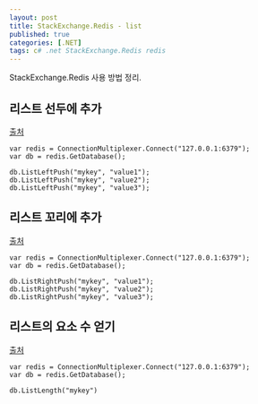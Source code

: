 ```yaml
---
layout: post
title: StackExchange.Redis - list
published: true
categories: [.NET]
tags: c# .net StackExchange.Redis redis
---
```

StackExchange.Redis 사용 방법 정리.  
  
## 리스트 선두에 추가
[출처](https://kagasu.hatenablog.com/entry/2017/08/29/130804 )  
```
var redis = ConnectionMultiplexer.Connect("127.0.0.1:6379");
var db = redis.GetDatabase();

db.ListLeftPush("mykey", "value1");
db.ListLeftPush("mykey", "value2");
db.ListLeftPush("mykey", "value3");
```
  
  
## 리스트 꼬리에 추가 
[출처](https://kagasu.hatenablog.com/entry/2017/08/29/130804 )   
```
var redis = ConnectionMultiplexer.Connect("127.0.0.1:6379");
var db = redis.GetDatabase();

db.ListRightPush("mykey", "value1");
db.ListRightPush("mykey", "value2");
db.ListRightPush("mykey", "value3");
```
  
  
## 리스트의 요소 수 얻기
[출처](https://kagasu.hatenablog.com/entry/2017/08/29/130804 )   
```
var redis = ConnectionMultiplexer.Connect("127.0.0.1:6379");
var db = redis.GetDatabase();

db.ListLength("mykey")
```